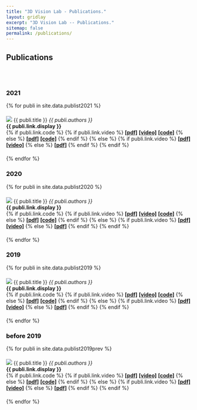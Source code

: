```yaml
---
title: "3D Vision Lab - Publications."
layout: gridlay
excerpt: "3D Vision Lab -- Publications."
sitemap: false
permalink: /publications/
---
```



## Publications
<br>
<br>
<h3><span style="color:black">  2021 </span></h3>
{% for publi in site.data.publist2021 %}
<div class="pub" style="display: inline-block; width: 100%; margin: 20px 0 20px 0"> 
  <img src="{{ site.url }}{{ site.baseurl }}/images/pubpic/{{ publi.image }}"/>
  <pubtit>{{ publi.title }}</pubtit>
  <em>{{ publi.authors }} </em><br />
  <strong>{{ publi.link.display }}</strong><br/>
  {% if publi.link.code %}
  {% if publi.link.video %}
  <strong><a href="{{ publi.link.url }}">[pdf]</a></strong>
  <strong><a href="{{ publi.link.video }}">[video]</a></strong>
  <strong><a href="{{ publi.link.code }}">[code]</a></strong>
  {% else %}
  <strong><a href="{{ publi.link.url }}">[pdf]</a></strong>
  <strong><a href="{{ publi.link.code }}">[code]</a></strong>
  {% endif %}
  {% else %}
  {% if publi.link.video %}
  <strong><a href="{{ publi.link.url }}">[pdf]</a></strong>
  <strong><a href="{{ publi.link.video }}">[video]</a></strong>
  {% else %}
  <strong><a href="{{ publi.link.url }}">[pdf]</a></strong>
  {% endif %}
  {% endif %}
</div>
{% endfor %}

<br>
<h3><span style="color:black">  2020 </span></h3>
{% for publi in site.data.publist2020 %}
<div class="pub" style="display: inline-block; width: 100%; margin: 20px 0 20px 0"> 
  <img src="{{ site.url }}{{ site.baseurl }}/images/pubpic/{{ publi.image }}"/>
  <pubtit>{{ publi.title }}</pubtit>
  <em>{{ publi.authors }} </em><br />
  <strong>{{ publi.link.display }}</strong><br/>
  {% if publi.link.code %}
  {% if publi.link.video %}
  <strong><a href="{{ publi.link.url }}">[pdf]</a></strong>
  <strong><a href="{{ publi.link.video }}">[video]</a></strong>
  <strong><a href="{{ publi.link.code }}">[code]</a></strong>
  {% else %}
  <strong><a href="{{ publi.link.url }}">[pdf]</a></strong>
  <strong><a href="{{ publi.link.code }}">[code]</a></strong>
  {% endif %}
  {% else %}
  {% if publi.link.video %}
  <strong><a href="{{ publi.link.url }}">[pdf]</a></strong>
  <strong><a href="{{ publi.link.video }}">[video]</a></strong>
  {% else %}
  <strong><a href="{{ publi.link.url }}">[pdf]</a></strong>
  {% endif %}
  {% endif %}
</div>
{% endfor %}

<br>
<h3><span style="color:black">  2019 </span></h3>
{% for publi in site.data.publist2019 %}
<div class="pub" style="display: inline-block; width: 100%; margin: 20px 0 20px 0"> 
  <img src="{{ site.url }}{{ site.baseurl }}/images/pubpic/{{ publi.image }}"/>
  <pubtit>{{ publi.title }}</pubtit>
  <em>{{ publi.authors }} </em><br />
  <strong>{{ publi.link.display }}</strong><br/>
  {% if publi.link.code %}
  {% if publi.link.video %}
  <strong><a href="{{ publi.link.url }}">[pdf]</a></strong>
  <strong><a href="{{ publi.link.video }}">[video]</a></strong>
  <strong><a href="{{ publi.link.code }}">[code]</a></strong>
  {% else %}
  <strong><a href="{{ publi.link.url }}">[pdf]</a></strong>
  <strong><a href="{{ publi.link.code }}">[code]</a></strong>
  {% endif %}
  {% else %}
  {% if publi.link.video %}
  <strong><a href="{{ publi.link.url }}">[pdf]</a></strong>
  <strong><a href="{{ publi.link.video }}">[video]</a></strong>
  {% else %}
  <strong><a href="{{ publi.link.url }}">[pdf]</a></strong>
  {% endif %}
  {% endif %}
</div>
{% endfor %}

<br>
<h3><span style="color:black">  before 2019 </span></h3>
{% for publi in site.data.publist2019prev %}
<div class="pub" style="display: inline-block; width: 100%; margin: 20px 0 20px 0"> 
  <img src="{{ site.url }}{{ site.baseurl }}/images/pubpic/{{ publi.image }}"/>
  <pubtit>{{ publi.title }}</pubtit>
  <em>{{ publi.authors }} </em><br />
  <strong>{{ publi.link.display }}</strong><br/>
  {% if publi.link.code %}
  {% if publi.link.video %}
  <strong><a href="{{ publi.link.url }}">[pdf]</a></strong>
  <strong><a href="{{ publi.link.video }}">[video]</a></strong>
  <strong><a href="{{ publi.link.code }}">[code]</a></strong>
  {% else %}
  <strong><a href="{{ publi.link.url }}">[pdf]</a></strong>
  <strong><a href="{{ publi.link.code }}">[code]</a></strong>
  {% endif %}
  {% else %}
  {% if publi.link.video %}
  <strong><a href="{{ publi.link.url }}">[pdf]</a></strong>
  <strong><a href="{{ publi.link.video }}">[video]</a></strong>
  {% else %}
  <strong><a href="{{ publi.link.url }}">[pdf]</a></strong>
  {% endif %}
  {% endif %}
</div>
{% endfor %}

